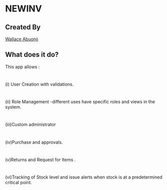 # NEWINV



## Created By 
[Wallace Abuonji](https://github.com/abwonji95)


## What does it do?

This app allows :


#
(i) User Creation with validations.

#
(ii) Role Management -different uses have specific roles and views in the system.
#
(iii)Custom administrator
#
(iv)Purchase and approvals.
#
(v)Returns and Request for Items .
#
(vi)Tracking of Stock level and issue alerts when  stock is at a predetermined  critical point.
#
